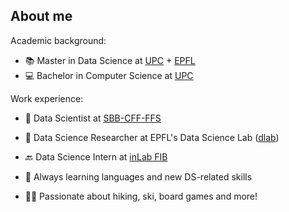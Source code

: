## About me

Academic background:
- 📚 Master in Data Science at [UPC](https://www.upc.edu/en) + [EPFL](https://www.epfl.ch/en)
- 💻 Bachelor in Computer Science at [UPC](https://www.upc.edu/en)

Work experience:
- 🚅 Data Scientist at [SBB-CFF-FFS](https://www.sbb.ch/en)
- 🔭 Data Science Researcher at EPFL's Data Science Lab ([dlab](https://dlab.epfl.ch))
- 🔙 Data Science Intern at [inLab FIB](https://inlab.fib.upc.edu/en)


- 🌱 Always learning languages and new DS-related skills
- 🤸‍♂️ Passionate about hiking, ski, board games and more!
